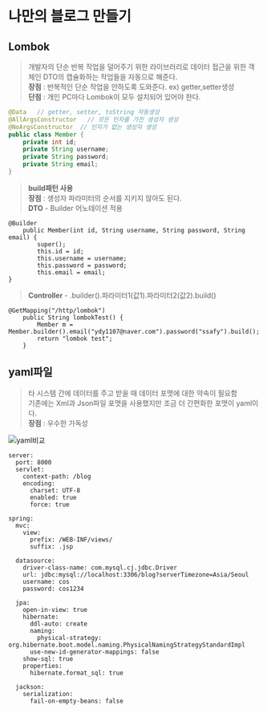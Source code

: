 # 나만의 블로그 만들기

## Lombok
 > 개발자의 단순 반복 작업을 덜어주기 위한 라이브러리로 데이터 접근을 위한 객체인 DTO의 캡슐화하는 작업들을 자동으로 해준다.<br>
 > **장점** : 반복적인 단순 작업을 안하도록 도와준다. ex) getter,setter생성<br>
 > **단점** : 개인 PC마다 Lombok이 모두 설치되어 있어야 한다.
```java
@Data   // getter, setter, toString 자동생성
@AllArgsConstructor   // 모든 인자를 가진 생성자 생성
@NoArgsConstructor  // 인자가 없는 생성자 생성
public class Member {
	private int id;
	private String username;
	private String password;
	private String email;
}
```
> **build패턴 사용**<br>
> **장점** : 생성자 파라미터의 순서를 지키지 않아도 된다.<br>
> **DTO** - Builder 어노테이션 적용
```
@Builder
	public Member(int id, String username, String password, String email) {
		super();
		this.id = id;
		this.username = username;
		this.password = password;
		this.email = email;
}
```
>**Controller** - .builder().파라미터1(값1).파라미터2(값2).build()
```
@GetMapping("/http/lombok")
	public String lombokTest() {
		Member m = Member.builder().email("ydy1107@naver.com").password("ssafy").build();
		return "lombok test";
	}
 ```
## yaml파일
 > 타 시스템 간에 데이터를 주고 받을 때 데이터 포맷에 대한 약속이 필요함<br>
 > 기존에는 Xml과 Json파일 포맷을 사용했지만 조금 더 간편화한 포맷이 yaml이다.<br>
 > **장점** : 우수한 가독성
 > 
![yaml비교](https://user-images.githubusercontent.com/97611103/167865340-9badc1de-8614-4094-94cd-1337e7f0b5b4.PNG)
```
server:
  port: 8000
  servlet:
    context-path: /blog
    encoding:
      charset: UTF-8
      enabled: true
      force: true
    
spring:
  mvc:
    view:
      prefix: /WEB-INF/views/
      suffix: .jsp
      
  datasource:
    driver-class-name: com.mysql.cj.jdbc.Driver
    url: jdbc:mysql://localhost:3306/blog?serverTimezone=Asia/Seoul
    username: cos
    password: cos1234
    
  jpa:
    open-in-view: true
    hibernate:
      ddl-auto: create
      naming:
        physical-strategy: org.hibernate.boot.model.naming.PhysicalNamingStrategyStandardImpl
      use-new-id-generator-mappings: false
    show-sql: true
    properties:
      hibernate.format_sql: true

  jackson:
    serialization:
      fail-on-empty-beans: false
```
